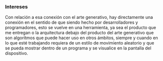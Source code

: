 ### Intereses
Con relación a esa conexión con el arte generativo, hay directamente una conexión en el sentido de que siendo hecho por desarrolladores y programadores, esto se vuelve en una herramienta, ya sea el producto que me entregan o la arquitectura debajo del producto del arte generativo que son algorítmos que puede hacer uso en otros ámbitos, siempre y cuando en lo que esté trabajando requiera de un estilo de movimiento aleatorio y que se pueda mostrar dentro de un programa y se visualice en la pantalla del dispositivo.
